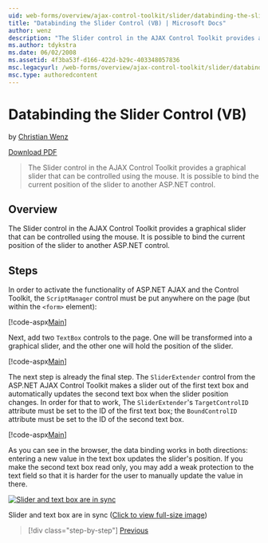 ```yaml
---
uid: web-forms/overview/ajax-control-toolkit/slider/databinding-the-slider-control-vb
title: "Databinding the Slider Control (VB) | Microsoft Docs"
author: wenz
description: "The Slider control in the AJAX Control Toolkit provides a graphical slider that can be controlled using the mouse. It is possible to bind the current positio... (VB)"
ms.author: tdykstra
ms.date: 06/02/2008
ms.assetid: 4f3ba53f-d166-422d-b29c-403348057836
msc.legacyurl: /web-forms/overview/ajax-control-toolkit/slider/databinding-the-slider-control-vb
msc.type: authoredcontent
---
```

# Databinding the Slider Control (VB)

by [Christian Wenz](https://github.com/wenz)

[Download PDF](https://download.microsoft.com/download/2/d/c/2dc10e34-6983-41d4-9c08-f78f5387d32b/slider0VB.pdf)

> The Slider control in the AJAX Control Toolkit provides a graphical slider that can be controlled using the mouse. It is possible to bind the current position of the slider to another ASP.NET control.

## Overview

The Slider control in the AJAX Control Toolkit provides a graphical slider that can be controlled using the mouse. It is possible to bind the current position of the slider to another ASP.NET control.

## Steps

In order to activate the functionality of ASP.NET AJAX and the Control Toolkit, the `ScriptManager` control must be put anywhere on the page (but within the `<form>` element):

[!code-aspx[Main](databinding-the-slider-control-vb/samples/sample1.aspx)]

Next, add two `TextBox` controls to the page. One will be transformed into a graphical slider, and the other one will hold the position of the slider.

[!code-aspx[Main](databinding-the-slider-control-vb/samples/sample2.aspx)]

The next step is already the final step. The `SliderExtender` control from the ASP.NET AJAX Control Toolkit makes a slider out of the first text box and automatically updates the second text box when the slider position changes. In order for that to work, The `SliderExtender`'s `TargetControlID` attribute must be set to the ID of the first text box; the `BoundControlID` attribute must be set to the ID of the second text box.

[!code-aspx[Main](databinding-the-slider-control-vb/samples/sample3.aspx)]

As you can see in the browser, the data binding works in both directions: entering a new value in the text box updates the slider's position. If you make the second text box read only, you may add a weak protection to the text field so that it is harder for the user to manually update the value in there.

[![Slider and text box are in sync](databinding-the-slider-control-vb/_static/image2.png)](databinding-the-slider-control-vb/_static/image1.png)

Slider and text box are in sync ([Click to view full-size image](databinding-the-slider-control-vb/_static/image3.png))

> [!div class="step-by-step"]
> [Previous](using-the-slider-control-with-auto-postback-vb.md)

